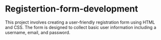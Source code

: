 # Registertion-form-development
This project involves creating a user-friendly registration form using HTML and CSS. The form is designed to collect basic user information including a username, email, and password.
